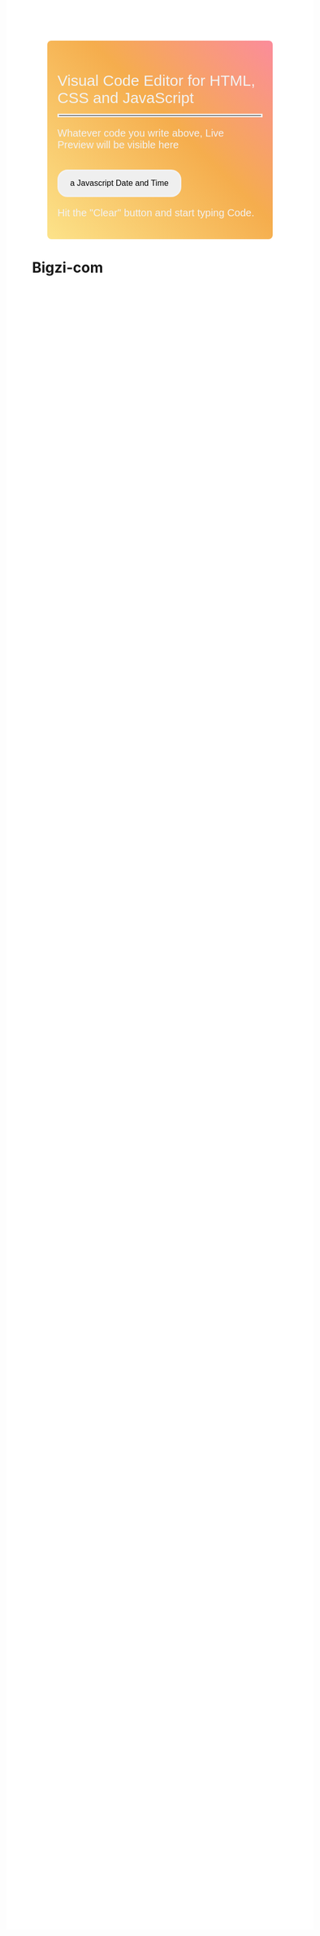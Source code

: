<!DOCTYPE html>
<html lang="en">
<head>
<title>Page Title</title>
<meta charset="UTF-8">

<style>
@font-face { 
  font-family: "Merriweather Sans";
  src: url('MerriweatherSans-Medium.ttf') format('truetype');
}

body {
  background: #FFFFFF;
  margin-bottom: 200px;
}

@keyframes BackgroundGradient {
  0%{background-position:0% 50%;}
  50%{background-position: 100% 50% }
  100%{background-position: 0% 50%}

}

.VCE{
  color: #f2f2f2;
  background: linear-gradient(45deg, #FCE38A, #f5ad4d, #fd81b5, #f74689, #ad5af3, #8a13ef );
  background-size: 450% 100%;
  animation: BackgroundGradient 30s ease infinite;  
  padding: 20px;
  margin: 30px;
  border-radius: 0.5rem;
}

.VCE_Title{
  font-family: "Merriweather Sans", sans-serif;
  font-weight: 400;
  font-size: 30px;
  margin-bottom: 0;
}

.JTime{
  font-family: "Merriweather Sans", sans-serif;
  font-size: 20px;
}

button {
  font-family: "Merriweather Sans", sans-serif;
  font-size: 16px;
  padding: 15px 22px;
  border:3px #f2f2f2 solid;
  border-radius:20px;
  word-break: break-word;
  white-space: normal;  
}

</style>
</head>
<body>
<div class="container">
<div class="VCE">
<h2 class="VCE_Title">Visual Code Editor for HTML, CSS and JavaScript</h2>
<hr style="  border: 3px solid #f2f2f2;">
<p class="JTime">Whatever code you write above, Live Preview will be visible here</p>
<br>
<button type="button" onclick="document.getElementById('Example').innerHTML = Date()">a Javascript Date and Time</button>
<p class="JTime" id="Example"></p>
<p class="JTime">Hit the "Clear" button and start typing Code.</p>
</div>
</body>
</html>

# Bigzi-com
